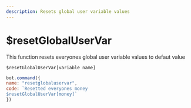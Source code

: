 ```yaml
---
description: Resets global user variable values
---
```


# $resetGlobalUserVar

This function resets everyones global user variable values to defaut value

```
$resetGlobalUserVar[variable name]
```

```javascript
bot.command({
name: "resetglobaluservar",
code: `Resetted everyones money
$resetGlobalUserVar[money]`
})
```
